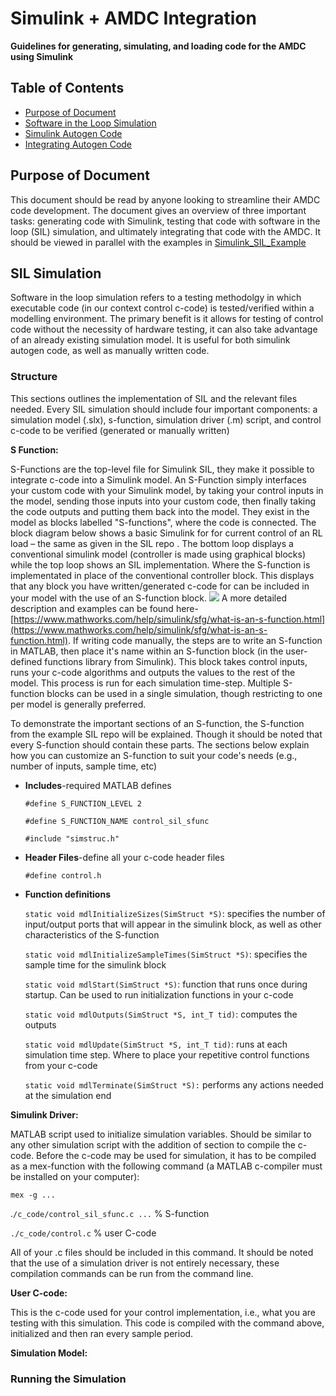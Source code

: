 # Simulink + AMDC Integration

**Guidelines for generating, simulating, and loading code for the AMDC using Simulink**

## Table of Contents

- [Purpose of Document](#purpose-of-document)
- [Software in the Loop Simulation](#sil-simulation)
- [Simulink Autogen Code](#simulink-autogen-code)
- [Integrating Autogen Code](#integrating-autogen-code)

## Purpose of Document

This document should be read by anyone looking to streamline their AMDC code development. The document gives an overview of three important tasks: generating code with Simulink, testing that code with software in the loop (SIL) simulation, and ultimately integrating that code with the AMDC. It should be viewed in parallel with the examples in [Simulink_SIL_Example](https://github.com/Severson-Group/Simulink_SIL_Example) 

## SIL Simulation
Software in the loop simulation refers to a testing methodolgy in which executable code (in our context control c-code) is tested/verified within a modelling environment. The primary benefit is it allows for testing of control code without the necessity of hardware testing, it can also take advantage of an already existing simulation model. It is useful for both simulink autogen code, as well as manually written code. 

### Structure

This sections outlines the implementation of SIL and the relevant files needed. Every SIL simulation should include four important components: a simulation model (.slx), s-function, simulation driver (.m) script, and control c-code to be verified (generated or manually written)

**S Function:** 

S-Functions are the top-level file for Simulink SIL, they make it possible to integrate c-code into a Simulink model. An S-Function simply interfaces your custom code with your Simulink model, by taking your control inputs in the model, sending those inputs into your custom code, then finally taking the code outputs and putting them back into the model. They exist in the model as blocks labelled "S-functions", where the code is connected. The block diagram below shows a basic Simulink for for current control of an RL load – the same as given in the SIL repo <LINK>. The bottom loop displays a conventional simulink model (controller is made using graphical blocks) while the top loop shows an SIL implementation. Where the S-function is implementated in place of the conventional controller block. This displays that any block you have written/generated c-code for can be included in your model with the use of an S-function block.
    <img src="images/s-function-simulink.svg" />
 A more detailed description and examples can be found here-[https://www.mathworks.com/help/simulink/sfg/what-is-an-s-function.html](https://www.mathworks.com/help/simulink/sfg/what-is-an-s-function.html). 
If writing code manually, the steps are to write an S-function in MATLAB, then place it's name within an S-function block (in the user-defined functions library from Simulink). This block takes control inputs, runs your c-code algorithms and outputs the values to the rest of the model. This process is run for each simulation time-step. Multiple S-function blocks can be used in a single simulation, though restricting to one per model is generally preferred.

To demonstrate the important sections of an S-function, the S-function from the example SIL repo <LINK> will be explained. Though it should be noted that every S-function should contain these parts. The sections below explain how you can customize an S-function to suit your code's needs (e.g., number of inputs, sample time, etc)

- **Includes**-required MATLAB defines

    `#define S_FUNCTION_LEVEL 2`

    `#define S_FUNCTION_NAME control_sil_sfunc`

    `#include "simstruc.h"`

- **Header Files**-define all your c-code header files

    `#define control.h`

- **Function definitions**

    `static void mdlInitializeSizes(SimStruct *S)`: specifies the number of input/output ports that will appear in the simulink block, as well as other characteristics of the S-function

    `static void mdlInitializeSampleTimes(SimStruct *S)`: specifies the sample time for the simulink block

    `static void mdlStart(SimStruct *S)`: function that runs once during startup. Can be used to run initialization functions in your c-code

    `static void mdlOutputs(SimStruct *S, int_T tid)`: computes the outputs 

    `static void mdlUpdate(SimStruct *S, int_T tid)`: runs at each simulation time step. Where to place your repetitive control functions from your c-code

    `static void mdlTerminate(SimStruct *S):` performs any actions needed at the simulation end

**Simulink Driver:**

MATLAB script used to initialize simulation variables. Should be similar to any other simulation script with the addition of section to compile the c-code. Before the c-code may be used for simulation, it has to be compiled as a mex-function with the following command  (a MATLAB c-compiler must be installed on your computer):

`mex -g ...`

.`/c_code/control_sil_sfunc.c ...` % S-function

`./c_code/control.c` % user C-code

All of your .c files should be included in this command. It should be noted that the use of a simulation driver is not entirely necessary, these compilation commands can be run from the command line.

**User C-code:**

This is the c-code used for your control implementation, i.e., what you are testing with this simulation. This code is compiled with the command above, initialized and then ran every sample period.

**Simulation Model:**
### Running the Simulation
